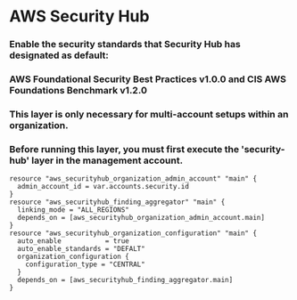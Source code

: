 # AWS Security Hub

### Enable the security standards that Security Hub has designated as default:
### AWS Foundational Security Best Practices v1.0.0 and CIS AWS Foundations Benchmark v1.2.0
### This layer is only necessary for multi-account setups within an organization.
### Before running this layer, you must first execute the 'security-hub' layer in the management account.

```hcl
resource "aws_securityhub_organization_admin_account" "main" {
  admin_account_id = var.accounts.security.id
}
resource "aws_securityhub_finding_aggregator" "main" {
  linking_mode = "ALL_REGIONS"
  depends_on = [aws_securityhub_organization_admin_account.main]
}
resource "aws_securityhub_organization_configuration" "main" {
  auto_enable           = true
  auto_enable_standards = "DEFALT"
  organization_configuration {
    configuration_type = "CENTRAL"
  }
  depends_on = [aws_securityhub_finding_aggregator.main]
}
```